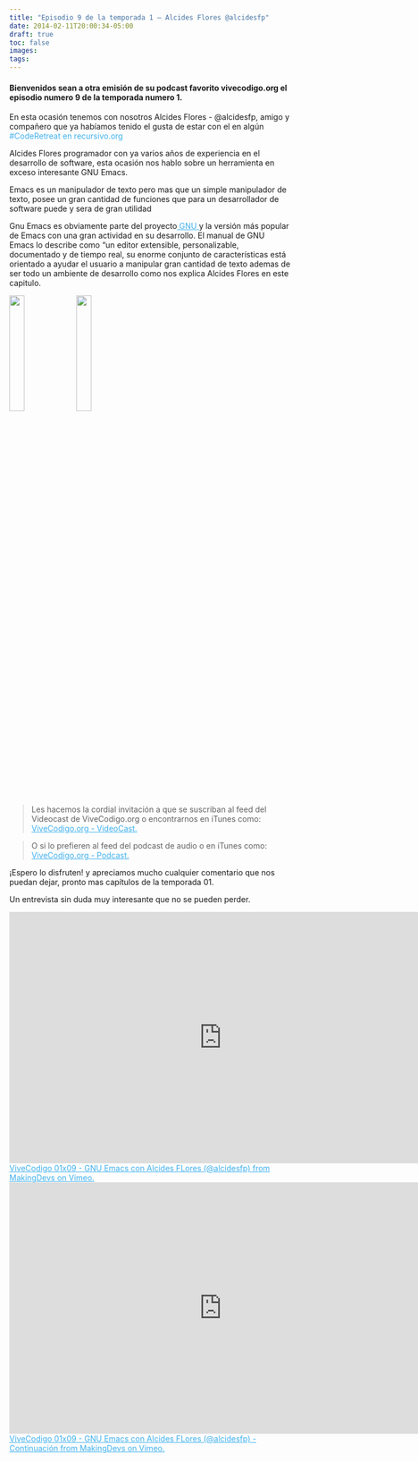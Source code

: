 ```yaml
---
title: "Episodio 9 de la temporada 1 – Alcides Flores @alcidesfp"
date: 2014-02-11T20:00:34-05:00
draft: true
toc: false
images:
tags:
---
```

<h4>Bienvenidos sean a otra emisión de su podcast favorito vivecodigo.org el episodio numero 9 de la temporada numero 1.</h4>

En esta ocasión tenemos con nosotros Alcides Flores - @alcidesfp, amigo y compañero que ya habíamos tenido el gusta de estar con el en algún
<a style="color:#3eb0ef;"> #CodeRetreat en recursivo.org</a>

Alcides Flores programador con ya varios años de experiencia en el desarrollo de software, esta ocasión  nos hablo sobre un herramienta en exceso interesante GNU Emacs.

Emacs es un manipulador de texto pero mas que un simple manipulador de texto, posee un gran cantidad de funciones que para un desarrollador de software puede y sera de gran utilidad

Gnu Emacs es obviamente parte del proyecto<a href="https://www.gnu.org/" target="_blank" style="color:#3eb0ef;"> GNU </a>y la versión más popular de Emacs con una gran actividad en su desarrollo. El manual de GNU Emacs lo describe como “un editor extensible, personalizable, documentado y de tiempo real, su enorme conjunto de características está orientado a ayudar el usuario a manipular gran cantidad de texto ademas de ser todo un ambiente de desarrollo como nos explica Alcides Flores en este capitulo.

<img src="http://vivecodigo.org/images/uno.jpg" style="width: 23%;"></img>
<img src="http://vivecodigo.org/images/dos.jpg" style="width: 23%;"></img>

>Les hacemos la cordial invitación a que se suscriban al feed del Videocast de ViveCodigo.org o encontrarnos en iTunes como: <a style="color: #3eb0ef;" href="https://podcasts.apple.com" target="_blank"> ViveCodigo.org - VideoCast.</a>

>O si lo prefieren al feed del podcast de audio o en iTunes como: <a style="color:#3eb0ef;" href="https://podcasts.apple.com/mz/podcast/vivecodigo-org-podcast/id722889939" target="_blank"> ViveCodigo.org - Podcast.</a>

¡Espero lo disfruten! y apreciamos mucho cualquier comentario que nos puedan dejar, pronto mas capítulos de la temporada 01.

Un entrevista sin duda muy interesante que no se pueden perder.

<iframe src="https://player.vimeo.com/video/86336678?h=c776293890" width="760" height="450" frameborder="0"></iframe>
<a href="https://vimeo.com/86336678" target="_blank" style="color:#3eb0ef;"> ViveCodigo 01x09 - GNU Emacs con Alcides FLores (@alcidesfp) from MakingDevs on Vimeo. </a>

<iframe src="https://player.vimeo.com/video/86362811?h=5bc6e52413" width="760" height="450" frameborder="0"></iframe>
<a href="https://vimeo.com/86362811" target="_blank" style="color:#3eb0ef;"> ViveCodigo 01x09 - GNU Emacs con Alcides FLores (@alcidesfp) - Continuación from MakingDevs on Vimeo. </a>
